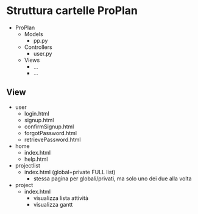 # Struttura cartelle ProPlan

- ProPlan
    - Models
        - pp.py
    - Controllers
        - user.py
    - Views
        - ...
        - ...


## View
- user
    - login.html
    - signup.html
    - confirmSignup.html
    - forgotPassword.html
    - retrievePassword.html
- home
    - index.html
    - help.html
- projectlist
    - index.html (global+private FULL list)
        - stessa pagina per globali/privati, ma solo uno dei due alla volta
- project
    - index.html
        - visualizza lista attività
        - visualizza gantt
